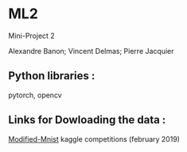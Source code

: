 # ML2
Mini-Project 2


Alexandre Banon; Vincent Delmas; Pierre Jacquier



## Python libraries :

pytorch, opencv



## Links for Dowloading the data :

[Modified-Mnist](https://www.kaggle.com/c/comp-551-w2019-project-3-modified-mnist/data) kaggle competitions (february 2019)
